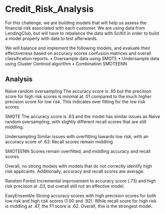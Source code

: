 # Credit_Risk_Analysis

For this challenge, we are building models that will help us assess the financial risk associated with each customer. We are using data from LendingClub, but will have to rebalance the data with SciKit in order to build a model properly with data to test afterwards.

We will balance and implement the following models, and evaluate their effectiveness based on accuracy scores confusion matrices and overall classification reports.
• Oversample data using SMOTE
• Undersample data using Cluster Centroid algorithm
• Combination SMOTEENN

## Analysis
Naïve random oversampling
The accuracy score is .65 but the precision score for high risk scores is minimal at .01 compared to the much higher precision score for low risk. This indicates over fitting for the low risk scores.

SMOTE
The accuracy score is .63 and the model has similar issues as Naïve random oversampling, with slightly different recall scores that are still middling.

Undersampling
Similar issues with overfitting towards low risk, with an accuracy score of .63. Recall scores remain middling

SMOTEENN
Scores remain overfitted, and middling accuracy and recall scores.

Overall, no strong models with models that do not correctly identify high risk applicants. Additionally, accuracy and recall scores are average.

Random Forest
Incremental improvement to accuracy score (.73) and high risk precision at .03, but overall still not an effective model.

EasyEnsemble
Strong accuracy scores with high precision scores for both low risk and high risk scores (1.00 and .92). While recall score for high risk is middling at .47, the F1 score is .62. Overall, this is the strongest model.
